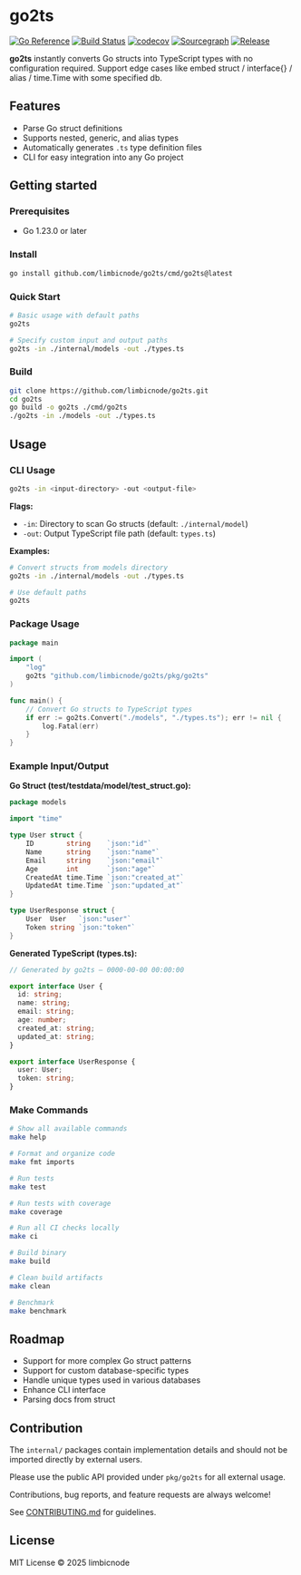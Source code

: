 # go2ts

[![Go Reference](https://pkg.go.dev/badge/github.com/limbicnode/go2ts.svg)](https://pkg.go.dev/github.com/limbicnode/go2ts)
[![Build Status](https://github.com/limbicnode/go2ts/actions/workflows/ci.yml/badge.svg?branch=main)](https://github.com/limbicnode/go2ts/actions/workflows/ci.yml)
[![codecov](https://codecov.io/gh/limbicnode/go2ts/branch/main/graph/badge.svg)](https://codecov.io/gh/limbicnode/go2ts)
[![Sourcegraph](https://sourcegraph.com/github.com/limbicnode/go2ts/-/badge.svg)](https://sourcegraph.com/github.com/limbicnode/go2ts?badge)
[![Release](https://img.shields.io/github/release/limbicnode/go2ts.svg?style=flat-square)](https://github.com/limbicnode/go2ts/releases)

**go2ts** instantly converts Go structs into TypeScript types with no configuration required. Support edge cases like embed struct / interface{} / alias / time.Time with some specified db.

## Features

- Parse Go struct definitions
- Supports nested, generic, and alias types
- Automatically generates `.ts` type definition files
- CLI for easy integration into any Go project

## Getting started

### Prerequisites

- Go 1.23.0 or later

### Install

```bash
go install github.com/limbicnode/go2ts/cmd/go2ts@latest
```

### Quick Start

```bash
# Basic usage with default paths
go2ts

# Specify custom input and output paths
go2ts -in ./internal/models -out ./types.ts
```

### Build

```bash
git clone https://github.com/limbicnode/go2ts.git
cd go2ts
go build -o go2ts ./cmd/go2ts
./go2ts -in ./models -out ./types.ts
```

## Usage

### CLI Usage

```bash
go2ts -in <input-directory> -out <output-file>
```

**Flags:**

- `-in`: Directory to scan Go structs (default: `./internal/model`)
- `-out`: Output TypeScript file path (default: `types.ts`)

**Examples:**

```bash
# Convert structs from models directory
go2ts -in ./internal/models -out ./types.ts

# Use default paths
go2ts
```

### Package Usage

```go
package main

import (
    "log"
    go2ts "github.com/limbicnode/go2ts/pkg/go2ts"
)

func main() {
    // Convert Go structs to TypeScript types
    if err := go2ts.Convert("./models", "./types.ts"); err != nil {
        log.Fatal(err)
    }
}
```

### Example Input/Output

**Go Struct (test/testdata/model/test_struct.go):**

```go
package models

import "time"

type User struct {
    ID        string    `json:"id"`
    Name      string    `json:"name"`
    Email     string    `json:"email"`
    Age       int       `json:"age"`
    CreatedAt time.Time `json:"created_at"`
    UpdatedAt time.Time `json:"updated_at"`
}

type UserResponse struct {
    User  User   `json:"user"`
    Token string `json:"token"`
}
```

**Generated TypeScript (types.ts):**

```typescript
// Generated by go2ts — 0000-00-00 00:00:00

export interface User {
  id: string;
  name: string;
  email: string;
  age: number;
  created_at: string;
  updated_at: string;
}

export interface UserResponse {
  user: User;
  token: string;
}
```

### Make Commands

```bash
# Show all available commands
make help

# Format and organize code
make fmt imports

# Run tests
make test

# Run tests with coverage
make coverage

# Run all CI checks locally
make ci

# Build binary
make build

# Clean build artifacts
make clean

# Benchmark
make benchmark

```

## Roadmap

- Support for more complex Go struct patterns
- Support for custom database-specific types
- Handle unique types used in various databases
- Enhance CLI interface
- Parsing docs from struct

## Contribution

The `internal/` packages contain implementation details and should not be imported directly by external users.

Please use the public API provided under `pkg/go2ts` for all external usage.

Contributions, bug reports, and feature requests are always welcome!

See [CONTRIBUTING.md](CONTRIBUTING.md) for guidelines.

## License

MIT License © 2025 limbicnode
